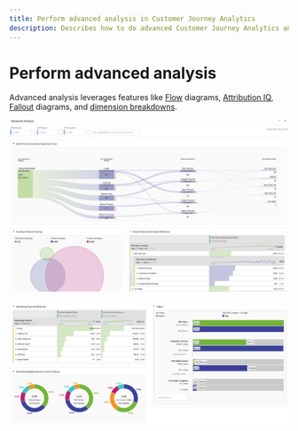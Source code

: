 ```yaml
---
title: Perform advanced analysis in Customer Journey Analytics
description: Describes how to do advanced Customer Journey Analytics analysis in Workspace.
---
```


# Perform advanced analysis

Advanced analysis leverages features like [Flow](/help/analysis-workspace/visualizations/c-flow/flow.md) diagrams, [Attribution IQ](/help/analysis-workspace/attribution/overview.md), [Fallout](/help/analysis-workspace/visualizations/fallout/fallout-flow.md) diagrams, and [dimension breakdowns](/help/components/dimensions/t-breakdown-fa.md).

 ![Workspace screenshot 1](assets/cja-adv-analysis1.png)

 ![Workspace screenshot 2](assets/cja-adv-analysis2.png)

